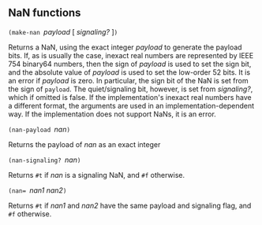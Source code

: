 ## NaN functions


`(make-nan `*payload* [ *signaling?* ]`)`

Returns a NaN, using the exact integer *payload*
to generate the payload bits.
If, as is usually the case, inexact real numbers are represented by IEEE 754 binary64 numbers,
then the sign of *payload* is used to set the sign bit, and the absolute
value of *payload* is used to set the low-order 52 bits.
It is an error if *payload* is zero.
In particular, the sign bit of the NaN is set from the sign of `payload`.
The quiet/signaling bit, however, is set from *signaling?*, which if omitted is false.
If the implementation's inexact real numbers have a different format, the arguments are
used in an implementation-dependent way.
If the implementation does not support NaNs, it is an error.

`(nan-payload `*nan*`)`

Returns the payload of *nan* as an exact integer

`(nan-signaling? `*nan*`)`

Returns `#t` if *nan* is a signaling NaN, and `#f` otherwise.

`(nan= `*nan1 nan2*`)`

Returns `#t` if *nan1* and *nan2* have the same payload and signaling flag,
and `#f` otherwise.
